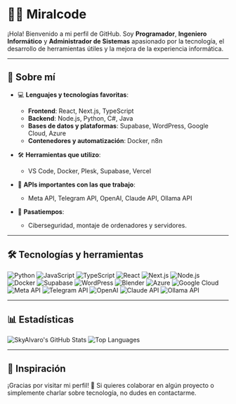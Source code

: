 # 👨‍💻 Miralcode

¡Hola! Bienvenido a mi perfil de GitHub. Soy **Programador**, **Ingeniero Informático** y **Administrador de Sistemas** apasionado por la tecnología, el desarrollo de herramientas útiles y la mejora de la experiencia informática.

---

## 🚀 Sobre mí

- 💻 **Lenguajes y tecnologías favoritas**: 
  - **Frontend**: React, Next.js, TypeScript
  - **Backend**: Node.js, Python, C#, Java
  - **Bases de datos y plataformas**: Supabase, WordPress, Google Cloud, Azure
  - **Contenedores y automatización**: Docker, n8n

- 🛠️ **Herramientas que utilizo**: 
  - VS Code, Docker, Plesk, Supabase, Vercel

- 🔗 **APIs importantes con las que trabajo**:
  - Meta API, Telegram API, OpenAI, Claude API, Ollama API

- 🔐 **Pasatiempos**:
  - Ciberseguridad, montaje de ordenadores y servidores.

---

## 🛠️ Tecnologías y herramientas

![Python](https://img.shields.io/badge/Python-3776AB?style=for-the-badge&logo=python&logoColor=white)
![JavaScript](https://img.shields.io/badge/JavaScript-F7DF1E?style=for-the-badge&logo=javascript&logoColor=black)
![TypeScript](https://img.shields.io/badge/TypeScript-007ACC?style=for-the-badge&logo=typescript&logoColor=white)
![React](https://img.shields.io/badge/React-20232A?style=for-the-badge&logo=react&logoColor=61DAFB)
![Next.js](https://img.shields.io/badge/Next.js-000000?style=for-the-badge&logo=nextdotjs&logoColor=white)
![Node.js](https://img.shields.io/badge/Node.js-43853D?style=for-the-badge&logo=node.js&logoColor=white)
![Docker](https://img.shields.io/badge/Docker-2496ED?style=for-the-badge&logo=docker&logoColor=white)
![Supabase](https://img.shields.io/badge/Supabase-3ECF8E?style=for-the-badge&logo=supabase&logoColor=white)
![WordPress](https://img.shields.io/badge/WordPress-21759B?style=for-the-badge&logo=wordpress&logoColor=white)
![Blender](https://img.shields.io/badge/Blender-F5792A?style=for-the-badge&logo=blender&logoColor=white)
![Azure](https://img.shields.io/badge/Azure-0078D4?style=for-the-badge&logo=microsoftazure&logoColor=white)
![Google Cloud](https://img.shields.io/badge/Google_Cloud-4285F4?style=for-the-badge&logo=googlecloud&logoColor=white)
![Meta API](https://img.shields.io/badge/Meta-4267B2?style=for-the-badge&logo=meta&logoColor=white)
![Telegram API](https://img.shields.io/badge/Telegram-26A5E4?style=for-the-badge&logo=telegram&logoColor=white)
![OpenAI](https://img.shields.io/badge/OpenAI-412991?style=for-the-badge&logo=openai&logoColor=white)
![Claude API](https://img.shields.io/badge/Claude-FF6F00?style=for-the-badge&logoColor=white)
![Ollama API](https://img.shields.io/badge/Ollama-1A73E8?style=for-the-badge&logoColor=white)

---

## 📊 Estadísticas

![SkyAlvaro's GitHub Stats](https://github-readme-stats.vercel.app/api?username=skyalvaro&show_icons=true&theme=radical)
![Top Languages](https://github-readme-stats.vercel.app/api/top-langs/?username=skyalvaro&layout=compact&theme=radical)

---

## 🌟 Inspiración

¡Gracias por visitar mi perfil! 🚀 Si quieres colaborar en algún proyecto o simplemente charlar sobre tecnología, no dudes en contactarme.
